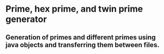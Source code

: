 # Prime, hex prime, and twin prime generator
## Generation of primes and different primes using java objects and transferring them between files.
